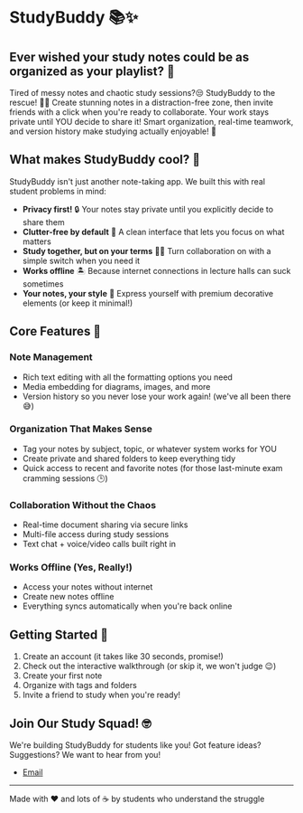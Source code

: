 # StudyBuddy 📚✨

## Ever wished your study notes could be as organized as your playlist? 🤔

Tired of messy notes and chaotic study sessions?😒 StudyBuddy to the rescue! 🦸‍♂️ Create stunning notes in a distraction-free zone, then invite friends with a click when you're ready to collaborate. Your work stays private until YOU decide to share it! Smart organization, real-time teamwork, and version history make studying actually enjoyable! 🚀

## What makes StudyBuddy cool? 🚀

StudyBuddy isn't just another note-taking app. We built this with real student problems in mind:

- **Privacy first!** 🔒 Your notes stay private until you explicitly decide to share them
- **Clutter-free by default** 📑 A clean interface that lets you focus on what matters
- **Study together, but on your terms** 👯‍♀️ Turn collaboration on with a simple switch when you need it
- **Works offline** 🏝️ Because internet connections in lecture halls can suck sometimes
- **Your notes, your style** 🎨 Express yourself with premium decorative elements (or keep it minimal!)

## Core Features 💎

### Note Management
- Rich text editing with all the formatting options you need
- Media embedding for diagrams, images, and more
- Version history so you never lose your work again! (we've all been there 😅)

### Organization That Makes Sense
- Tag your notes by subject, topic, or whatever system works for YOU
- Create private and shared folders to keep everything tidy
- Quick access to recent and favorite notes (for those last-minute exam cramming sessions 🕒)

### Collaboration Without the Chaos
- Real-time document sharing via secure links
- Multi-file access during study sessions
- Text chat + voice/video calls built right in

### Works Offline (Yes, Really!)
- Access your notes without internet
- Create new notes offline
- Everything syncs automatically when you're back online

## Getting Started 🏁

1. Create an account (it takes like 30 seconds, promise!)
2. Check out the interactive walkthrough (or skip it, we won't judge 😉)
3. Create your first note
4. Organize with tags and folders
5. Invite a friend to study when you're ready!

## Join Our Study Squad! 🤓

We're building StudyBuddy for students like you! Got feature ideas? Suggestions? We want to hear from you!

- [Email](#jia2.harisinghani@gmail.com)
---

Made with ❤️ and lots of ☕ by students who understand the struggle
